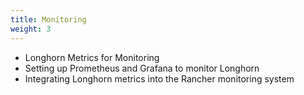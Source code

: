 ```yaml
---
title: Monitoring
weight: 3
---
```


* Longhorn Metrics for Monitoring
* Setting up Prometheus and Grafana to monitor Longhorn
* Integrating Longhorn metrics into the Rancher monitoring system
